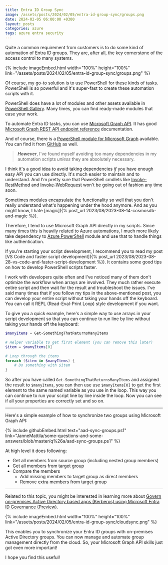 ```yaml
---
title: Entra ID Group Sync
image: /assets/posts/2024/02/05/entra-id-group-sync/groups.png
date: 2024-02-05 06:00:00 +0300
layout: posts
categories: azure
tags: azure entra security
---
```

Quite a common requirement from customers
is to do some kind of automation of Entra ID groups.
They are, after all, the key cornerstone of the access control to many systems.

{% include imageEmbed.html width="100%" height="100%" link="/assets/posts/2024/02/05/entra-id-group-sync/groups.png" %}

Of course, my go-to solution is to use PowerShell for these kinds of tasks.
PowerShell is so powerful and it's super-fast to create these automation scripts with it.

PowerShell does have a lot of modules and other assets available in [PowerShell Gallery](https://www.powershellgallery.com/).
Many times, you can find ready-made modules that ease your work.

To automate Entra ID tasks, you can use [Microsoft Graph API](https://learn.microsoft.com/en-us/graph/use-the-api).
It has good [Microsoft Graph REST API endpoint reference](https://learn.microsoft.com/en-us/graph/api/overview)
documentation.

And of course, there is a [PowerShell module for Microsoft Graph](https://www.powershellgallery.com/packages/Microsoft.Graph) available. You can find it from [GitHub](https://github.com/microsoftgraph/msgraph-sdk-powershell) as well.

> **_However_**, I've found myself avoiding too many dependencies in my
> automation scripts _unless_ they are absolutely necessary.

I think it's a good idea to avoid taking dependencies _if_ you have enough easy API you
can use directly. It's much easier to maintain and to understand.
And I'm pretty sure that PowerShell cmdlets like 
[Invoke-RestMethod](https://learn.microsoft.com/en-us/powershell/module/microsoft.powershell.utility/invoke-restmethod)
and 
[Invoke-WebRequest](https://learn.microsoft.com/en-us/powershell/module/microsoft.powershell.utility/invoke-webrequest) 
won't be going out of fashion any time soon.

Sometimes modules encapsulate the functionality so well that you don't really understand
what's happening under the hood anymore. And as you might know, I hate [magic]({% post_url 2023/08/2023-08-14-cosmosdb-and-magic %}).

Therefore, I tend to use Microsoft Graph API directly in my scripts.
Since many times this is heavily related to Azure automations, I much
more likely take dependency to [Azure PowerShell](https://learn.microsoft.com/en-us/powershell/azure) 
module and use that to handle things like authentication.

If you're starting your script development, I recommend you to read my post
[VS Code and faster script development]({% post_url 2023/08/2023-08-28-vs-code-and-faster-script-development %}). It contains some good tips on how to develop PowerShell scripts faster.

I work with developers quite often and I've noticed many of them don't
optimize the workflow when arrays are involved. They much rather
execute entire script and then wait for the result and troubleshoot
the issues.
I've said many times that if you follow my tips in the above-mentioned post, 
you can develop your entire script without taking your hands off the keyboard.
You can call it REPL (Read-Eval-Print Loop) style development if you want.

To give you a quick example, here's a simple way to use arrays in
your script development so that you can continue to run
line by line without taking your hands off the keyboard:

```powershell
$manyItems = Get-SomethingThatReturnsManyItems

# Helper variable to get first element (you can remove this later)
$item = $manyItems[0]

# Loop through the items
foreach ($item in $manyItems) {
    # Do something with $item
}
```

So after you have called `Get-SomethingThatReturnsManyItems` and assigned the result to `$manyItems`, 
you can then use use `$manyItems[0]` to get the first element
to the same named variable as you use in the loop.
This way you can continue to run your script line by line inside the loop.
Now you can see if all your properties are correctly set and so on.

---

Here's a simple example of how to synchronize two groups using Microsoft Graph API:

{% include githubEmbed.html text="aad-sync-groups.ps1" link="JanneMattila/some-questions-and-some-answers/blob/master/q%26a/aad-sync-groups.ps1" %}

At high level it does following:

- Get all members from source group (including nested group members)
- Get all members from target group
- Compare the members
  - Add missing members to target group as direct members
  - Remove extra members from target group

---

Related to this topic, you might be interested in learning more about
[Govern on-premises Active Directory based apps (Kerberos) using Microsoft Entra ID Governance (Preview)](https://learn.microsoft.com/en-us/entra/identity/hybrid/cloud-sync/govern-on-premises-groups).

{% include imageEmbed.html width="100%" height="100%" link="/assets/posts/2024/02/05/entra-id-group-sync/cloudsync.png" %}

This enables you to synchronize your Entra ID groups with on-premises Active Directory groups.
You can now manage and automate group management directly from the cloud.
So, your Microsoft Graph API skills just got even more important!

I hope you find this useful!
